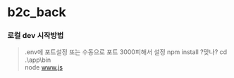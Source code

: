 # b2c_back

### 로컬 dev 시작방법
> .env에 포트설정 또는 수동으로 포트 3000피해서 설정
> npm install  ?맞나? 
> cd .\app\bin\
> node www.js